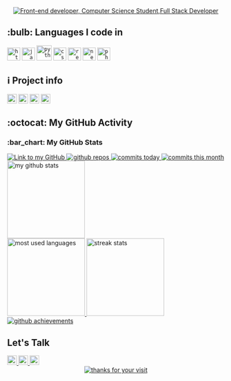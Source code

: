 <div id="top"></div>
<div align="center">
    <a href="https://git.io/typing-svg">
        <img src="https://readme-typing-svg.demolab.com?font=Roboto+Slab&color=%230089A5&size=30&center=true&vCenter=true&width=450&lines=I'm+Khem+Bikram+Rana;Full+Stack+Developer;Computer+Science+Student;Frontend+Developer;" alt="Front-end developer, Computer Science Student,Full Stack Developer">
    </a>
</div>

<h2>:bulb: Languages I code in</h2>
<div>
    <code><img title="HTML 5" alt="html5" width="30px" src="https://cdn.jsdelivr.net/gh/devicons/devicon/icons/html5/html5-original.svg"></code>
    <code><img title="JavaScript" alt="javascript" width="30px" src="https://cdn.jsdelivr.net/gh/devicons/devicon/icons/javascript/javascript-original.svg"></code>
    <code><img title="Python" alt="python" width="35px" src="https://cdn.jsdelivr.net/gh/devicons/devicon/icons/python/python-original.svg"></code>
    <code><img title="CSS 3" alt="css 3" width="30px" src="https://cdn.jsdelivr.net/gh/devicons/devicon/icons/css3/css3-original.svg"></code>
    <code><img title="ReactJS" alt="react js" width="30px" src="https://cdn.jsdelivr.net/gh/devicons/devicon/icons/react/react-original.svg"></code>
    <code><img title="Next.js" alt="next.js" width="30px" src="https://cdn.jsdelivr.net/gh/devicons/devicon/icons/nextjs/nextjs-original.svg"></code>
    <code><img title="PHP" alt="php" width="30px" src="https://cdn.jsdelivr.net/gh/devicons/devicon/icons/php/php-original.svg"></code>
</div>

<h2>ℹ️ Project info</h2>
<div>
    <img alt="GitHub repo size" src="https://img.shields.io/github/repo-size/khembikram/khembikram?color=0A9396&logo=github&style=for-the-badge&logoColor=0A9396" height="22px">
    <img alt="GitHub forks" src="https://img.shields.io/github/forks/khembikram/khembikram?color=0A9396&logo=github&style=for-the-badge&logoColor=0A9396" height="22px">
    <img alt="Last commit" src="https://img.shields.io/github/last-commit/khembikram/khembikram?color=005F73&logo=git&logoColor&style=for-the-badge" height="22px">
    <img alt="Commit activity" src="https://img.shields.io/github/commit-activity/m/khembikram/khembikram?color=005F73&logo=git&logoColor&style=for-the-badge" height="22px">
</div>

<h2>:octocat: My GitHub Activity</h2>
<h3>:bar_chart: My GitHub Stats</h3>
<div>
    <a href="https://github.com/khembikram">
        <img alt="Link to my GitHub" src="https://img.shields.io/github/followers/khembikram?style=for-the-badge&labelColor=005F73&color=0A9396">
        <img alt="github repos" src="https://badges.strrl.dev/repos/khembikram?color=0A9396&style=for-the-badge&count_private=true&labelColor=005F73">
        <img alt="commits today" src="https://badges.strrl.dev/commits/daily/khembikram?color=0A9396&style=for-the-badge&labelColor=005F73">
        <img alt="commits this month" src="https://badges.strrl.dev/commits/monthly/khembikram?color=0A9396&style=for-the-badge&labelColor=005F73">
    </a>
</div>

<a href="https://github-readme-stats.vercel.app/api?username=khembikram&count_private=true&show_icons=true&theme=highcontrast&hide_border=true&hide_title=true">
    <img height="180em" src="https://github-readme-stats.vercel.app/api?username=khembikram&count_private=true&show_icons=true&theme=highcontrast&hide_border=true&hide_title=true" alt="my github stats">
</a>
<br>
<a href="https://github-readme-stats.vercel.app/api/top-langs/?username=khembikram&theme=highcontrast&hide_border=true&layout=compact&custom_title=Most+Used+Languages*&langs_count=10">
    <img height="180em" src="https://github-readme-stats.vercel.app/api/top-langs/?username=khembikram&theme=highcontrast&hide_border=true&layout=compact&custom_title=Most+Used+Languages*&langs_count=10" alt="most used languages">
    <img height="180em" src="https://streak-stats.demolab.com/?user=khembikram&theme=highcontrast&hide_border=true" alt="streak stats">

</a>

<a href="https://github.com/ryo-ma/github-profile-trophy">
    <img alt="github achievements" src="https://github-profile-trophy.vercel.app/?username=khembikram&theme=darkhub&no-frame=true&column=10">
</a>
<br>

<h2>Let's Talk</h2>
<a href="https://github.com/khembikram">
    <img alt="Link to my GitHub" src="https://img.shields.io/github/followers/khembikram?style=for-the-badge&color=0A9396&logo=github&logoColor=0A9396&label=@khembikram" height="22px">
</a>
<a href="https://www.linkedin.com/in/khem-bikram-rana/">
    <img alt="link to my LinkedIn" src="https://img.shields.io/static/v1?label&message=/in/khembikram&color=005F73&style=for-the-badge&logo=linkedin" height="22px">
</a>
<a href="mailto:khembikram1@gmail.com">
    <img alt="link to send me an email" src="https://img.shields.io/static/v1?label&message=khembikram1@gmail.com&color=gray&style=for-the-badge&logo=gmail" height="22px">
</a>
<br>

<div align="center">
    <a href="https://git.io/typing-svg">
        <img alt="thanks for your visit" src="https://readme-typing-svg.demolab.com?font=Roboto+Slab&size=24&pause=1000&color=0A9396&center=true&vCenter=true&width=435&lines=Thanks+for+your+visit!">
    </a>
</div>
